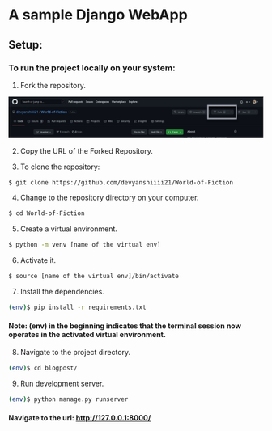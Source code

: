# A sample Django WebApp 

## Setup:

### To run the project locally on your system:

1. Fork the repository.


<img src="src\assets\fork_image.jpg"></img>


2. Copy the URL of the Forked Repository.
    
3. To clone the repository:

```sh
$ git clone https://github.com/devyanshiiii21/World-of-Fiction
```
4. Change to the repository directory on your computer.

```sh
$ cd World-of-Fiction
```
5. Create a virtual environment.

```sh
$ python -m venv [name of the virtual env]
```
6. Activate it.

```sh
$ source [name of the virtual env]/bin/activate
```
7. Install the dependencies.

```sh
(env)$ pip install -r requirements.txt
```
#### Note: (env) in the beginning indicates that the terminal session now operates in the activated virtual environment. 

8. Navigate to the project directory.
```sh
(env)$ cd blogpost/
```

9. Run development server.
```sh
(env)$ python manage.py runserver
```
#### Navigate to the url: http://127.0.0.1:8000/


